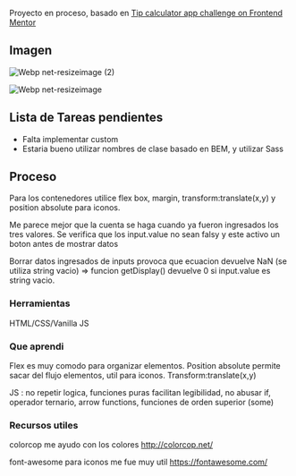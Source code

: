 Proyecto en proceso, basado en [Tip calculator app challenge on Frontend Mentor](https://www.frontendmentor.io/challenges/tip-calculator-app-ugJNGbJUX)

 
 

## Imagen
 ![Webp net-resizeimage (2)](https://user-images.githubusercontent.com/46230600/153524953-1c81ca13-8ee8-4936-ab3f-5547e727bdc5.png)


![Webp net-resizeimage](https://user-images.githubusercontent.com/46230600/153524850-5463b999-0de6-4043-820b-ec7c5ba343c3.png)

 

## Lista de Tareas pendientes
- Falta implementar custom
- Estaria bueno utilizar nombres de clase basado en BEM, y utilizar Sass


## Proceso
Para los contenedores utilice flex box, margin, transform:translate(x,y) y position absolute para iconos.


Me parece mejor que la cuenta se haga cuando ya fueron ingresados los tres valores. Se verifica que los input.value no sean falsy y este activo un boton antes de mostrar datos

Borrar datos ingresados de inputs provoca que ecuacion devuelve NaN (se utiliza string vacio) => funcion getDisplay() devuelve 0 si input.value es string vacio.


### Herramientas
HTML/CSS/Vanilla JS

 
### Que aprendi
Flex es muy comodo para organizar elementos. Position absolute permite sacar del flujo elementos, util para iconos. Transform:translate(x,y)  

JS : no repetir logica, funciones puras facilitan legibilidad, no abusar if, operador ternario,  arrow functions, funciones de orden superior (some)


### Recursos utiles
colorcop me ayudo con los colores
http://colorcop.net/

font-awesome para iconos me fue muy util
https://fontawesome.com/



